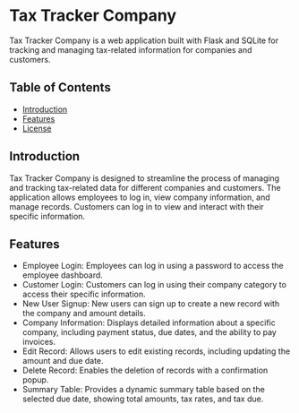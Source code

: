 
# Tax Tracker Company

Tax Tracker Company is a web application built with Flask and SQLite for tracking and managing tax-related information for companies and customers.

## Table of Contents

- [Introduction](#introduction)
- [Features](#features)
- [License](#license)

## Introduction

Tax Tracker Company is designed to streamline the process of managing and tracking tax-related data for different companies and customers. The application allows employees to log in, view company information, and manage records. Customers can log in to view and interact with their specific information.

## Features

- Employee Login: Employees can log in using a password to access the employee dashboard.
- Customer Login: Customers can log in using their company category to access their specific information.
- New User Signup: New users can sign up to create a new record with the company and amount details.
- Company Information: Displays detailed information about a specific company, including payment status, due dates, and the ability to pay invoices.
- Edit Record: Allows users to edit existing records, including updating the amount and due date.
- Delete Record: Enables the deletion of records with a confirmation popup.
- Summary Table: Provides a dynamic summary table based on the selected due date, showing total amounts, tax rates, and tax due.


